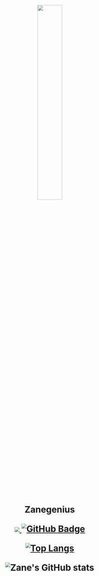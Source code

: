 
<p align="center"><a href="#"><img width="40%" height="auto" src="https://cdn.discordapp.com/attachments/893378078573748235/919615647799971961/e593ab0589d5f1b389e4dfbcce2bce20.gif" height="175px"/></a>
<h1 align="center">Zanegenius

<p align="center">
<a href="https://github.com/Zanegenius/github-profile-views-counter">
    <img src="https://komarev.com/ghpvc/?username=Zanegenius">
</a>
<a href="https://github.com/Zanegenius?tab=followers"><img src="https://img.shields.io/github/followers/Zanegenius?label=Followers&style=social" alt="GitHub Badge"></a>

[![Top Langs](https://github-readme-stats.vercel.app/api/top-langs/?username=Zanegenius&layout=compact)](https://github.com/Zanegenius/github-readme-stats)

![Zane's GitHub stats](https://github-readme-stats.vercel.app/api?username=Zanegenius&show_icons=true&theme=synthwave)
